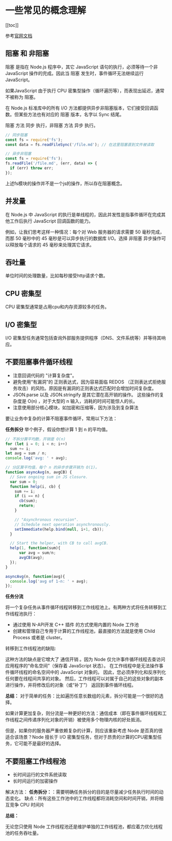 # 一些常见的概念理解

[[toc]]

参考[官网文档](https://nodejs.org/zh-cn/docs/guides/dont-block-the-event-loop/)

## 阻塞 和 非阻塞

阻塞 是指在 Node.js 程序中，其它 JavaScript 语句的执行，必须等待一个非 JavaScript 操作的完成。因此当 阻塞 发生时，事件循环无法继续运行JavaScript。

如果JavaScript 由于执行 CPU 密集型操作（循环遍历等），而表现出延迟，通常不被称为 阻塞。

在 Node.js 标准库中的所有 I/O 方法都提供异步非阻塞版本，它们接受回调函数。但某些方法也有对应的 阻塞 版本，名字以 Sync 结尾。

阻塞 方法 同步 执行，非阻塞 方法 异步 执行。
```js
// 同步阻塞
const fs = require('fs');
const data = fs.readFileSync('/file.md'); // 在这里阻塞直到文件被读取

// 异步非阻塞
const fs = require('fs');
fs.readFile('/file.md', (err, data) => {
  if (err) throw err;
});
```
上述fs模块的操作并不是一个js的操作，所以存在阻塞概念。

## 并发量

在 Node.js 中 JavaScript 的执行是单线程的，因此并发性是指事件循环在完成其他工作后执行 JavaScript 回调函数的能力。

例如，让我们思考这样一种情况：每个对 Web 服务器的请求需要 50 毫秒完成，而那 50 毫秒中的 45 毫秒是可以异步执行的数据库 I/O。选择 非阻塞 异步操作可以释放每个请求的 45 毫秒来处理其它请求。

## 吞吐量

单位时间的处理数量，比如每秒接受http请求个数。

## CPU 密集型

CPU 密集型通常是占用cpu和内存资源较多的任务。

## I/O 密集型

I/O 密集型任务通常包括查询外部服务提供程序（DNS、文件系统等）并等待其响应。

## 不要阻塞事件循环线程

- 注意回调代码的 "计算复杂度"。 
- 避免使用“有漏洞”的 正则表达式，因为容易面临 REDOS （正则表达式拒绝服务攻击）的风险。原因是有漏洞的正则表达式匹配时会增加时间复杂度。
- JSON.parse 以及 JSON.stringify 是其它潜在高开销的操作。 这些操作的复杂度是 O(n) ，对于大型的 n 输入，消耗的时间可能惊人的长。
- 注意使用部分核心模块，如加密和压缩等，因为涉及到复杂算法

要让业务中复杂的计算不阻塞事件循环，常用以下方法：

**任务拆分**
举个例子，假设你想计算 1 到 n 的平均值。
```js
// 不拆分算平均数，开销是 O(n)
for (let i = 0; i < n; i++)
  sum += i;
let avg = sum / n;
console.log('avg: ' + avg);
```
```js
// 分区算平均值，每个 n 的异步步骤开销为 O(1)。
function asyncAvg(n, avgCB) {
  // Save ongoing sum in JS closure.
  var sum = 0;
  function help(i, cb) {
    sum += i;
    if (i == n) {
      cb(sum);
      return;
    }

    // "Asynchronous recursion".
    // Schedule next operation asynchronously.
    setImmediate(help.bind(null, i+1, cb));
  }

  // Start the helper, with CB to call avgCB.
  help(1, function(sum){
      var avg = sum/n;
      avgCB(avg);
  });
}

asyncAvg(n, function(avg){
  console.log('avg of 1-n: ' + avg);
});
```

**任务分流**

将一个复杂任务从事件循环线程转移到工作线程池上。有两种方式将任务转移到工作线程池执行：
- 通过使用 N-API开发 C++ 插件 的方式使用内置的 Node 工作池
- 创建和管理自己专用于计算的工作线程池，最直接的方法就是使用 Child Process 或者是 cluster。

转移到工作线程池的缺陷:

这种方法的缺点是它增大了 通信开销 。因为 Node 仅允许事件循环线程去查访问应用程序的“命名空间”（保存着 JavaScript 状态）。 在工作线程中是无法操作事件循环线程的命名空间中的 JavaScript 对象的。 因此，您必须序列化和反序列化任何要在线程间共享的对象。 然后，工作线程可以对属于自己的这些对象的副本进行操作，并将修改后的对象（或“补丁”） 返回到事件循环线程。

**总结：**
对于简单的任务：比如遍历任意长数组的元素，拆分可能是一个很好的选择。

如果计算更加复杂，则分流是一种更好的方法：通信成本（即在事件循环线程和工作线程之间传递序列化对象的开销）被使用多个物理内核的好处抵消。 

但是，如果你的服务器严重依赖复杂的计算，则应该重新考虑 Node 是否真的很适合该场景？Node 擅长于 I/O 密集型任务，但对于昂贵的计算的CPU密集型任务，它可能不是最好的选择。


## 不要阻塞工作线程池

- 长时间运行的文件系统读取
- 长时间运行的加密操作

解决方法：
**任务拆分：**：需要明确任务拆分的目的是尽量减少任务执行时间的动态变化。
缺点：所有这些工作池中的工作线程都将消耗空间和时间开销，并将相互竞争 CPU 时间片

**总结：**

无论您只使用 Node 工作线程池还是维护单独的工作线程池，都应着力优化线程池的任务吞吐量。